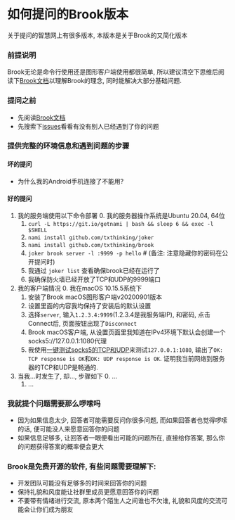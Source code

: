 # 如何提问的Brook版本

关于提问的智慧网上有很多版本, 本版本是关于Brook的又简化版本

### 前提说明

Brook无论是命令行使用还是图形客户端使用都很简单, 所以建议清空下思维后阅读下[Brook文档](https://txthinking.github.io/brook/)以理解Brook的理念, 同时能解决大部分基础问题.

### 提问之前

- 先阅读[Brook文档](https://txthinking.github.io/brook/)
- 先搜索下[issues](https://github.com/txthinking/brook/issues)看看有没有别人已经遇到了你的问题

### 提供完整的环境信息和遇到问题的步骤

#### 坏的提问

- 为什么我的Android手机连接了不能用?

#### 好的提问

1. 我的服务端使用以下命令部署
    0. 我的服务器操作系统是Ubuntu 20.04, 64位
    1. `curl -L https://git.io/getnami | bash && sleep 6 && exec -l $SHELL`
    2. `nami install github.com/txthinking/joker`
    3. `nami install github.com/txthinking/brook`
    4. `joker brook server -l :9999 -p hello` # (备注: 注意隐藏你的密码在公开提问时)
    5. 我通过 `joker list` 查看确保brook已经在运行了
    6. 我确保防火墙已经开放了TCP和UDP的9999端口
2. 我的客户端情况
    0. 我在macOS 10.15.5系统下
    1. 安装了Brook macOS图形客户端v20200901版本
    2. 设置里面的内容我均保持了安装后的默认设置
    3. 选择`server`, 输入`1.2.3.4:9999`(1.2.3.4是我服务端IP), 和密码, 点击Connect后, 页面按钮出现了`Disconnect`
    4. Brook macOS客户端, 从设置页面里我知道在IPv4环境下默认会创建一个socks5://127.0.0.1:1080代理
    5. 我使用[一键测试socks5的TCP和UDP](https://denorun.app/?url=https%3A%2F%2Fgit.io%2Fsocks5.js%20127.0.0.1%3A1080)来测试`127.0.0.1:1080`, 输出了`OK: TCP response is OK`和`OK: UDP response is OK`. 证明我当前网络到服务器的TCP和UDP是畅通的.
3. 当我...时发生了, 却..., 步骤如下
    0. ...
    1. ...

### 我就提个问题需要那么啰嗦吗

- 因为如果信息太少, 回答者可能需要反问你很多问题, 而如果回答者也觉得啰嗦的话, 便可能没人来愿意回答你的问题
- 如果信息足够多, 让回答者一眼便看出可能的问题所在, 直接给你答案, 那么你的问题获得答案的概率便会更大

### Brook是免费开源的软件, 有些问题需要理解下:

- 开发团队可能没有足够多的时间来回答你的问题
- 保持礼貌和风度能让社群里成员更愿意回答你的问题
- 不要带有情绪进行交流, 原本两个陌生人之间谁也不欠谁, 礼貌和风度的交流可能会让你们成为朋友

